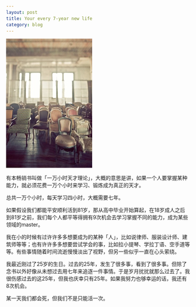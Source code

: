 ```yaml
---
layout: post
title: Your every 7-year new life
category: blog
---
```


![chairs](/images/chairs.jpg "Chairs")
 
有本畅销书叫做「一万小时天才理论」，大概的意思是讲，如果一个人要掌握某种能力，就必须花费一万个小时来学习、锻炼成为真正的天才。

总共一万个小时，每天学习四小时，大概需要七年。

如果假设我们都能平安顺利活到81岁，那从高中毕业开始算起，在18岁成人之后到81岁之前，我们每个人都平等得拥有9次机会去学习掌握不同的能力，成为某些领域的master。

我在小的时候有过许许多多想要成为的某种「人」，比如说律师、服装设计师、建筑师等等；也有许许多多想要尝试学会的事，比如拉小提琴、学拉丁语、空手道等等。有些事情随着时间流逝慢慢淡出了视野，但另一些似乎一直在心头萦绕。

我最近刚过了25岁的生日。过去的25年，发生了很多事，看到了很多事。但除了念书以外好像从未想过去用七年来追逐一件事情。于是岁月扰扰就那么过去了。我很伤感过去的这25年，但我也庆幸只有25年。如果我努力也够幸运的话，我还有8次机会。

某一天我们都会死，但我们不是只能活一次。




